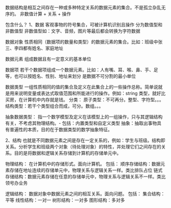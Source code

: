 数据结构是相互之间存在一种或多种特定关系的数据元素的集合。不是孤立杂乱无序的。
非数值计算 + 关系 + 操作

包含什么？
1、数据
客观事物的符号集合，可被计算机识别且操作
分为数值型和非数值型
非数值型如：文字、音频，图片等最后都会转换为字符数据

数据对象
性质相同（数据项的数量和类型）的数据元素的集合。比如：班级中张三、李四都有姓名、家庭地址

数据元素
组成数据且有一定意义的基本单位

数据项
若干个数据项组成一个数据元素。比如：人有嘴、耳、喉、鼻、手、足等，也可以按姓名、性别、地址来划分
是数据不可分割的最小单位

数据类型
一组性质相同的值的集合及定义在此集合上的一些操作总称。简单说就是用来说明变量或表达式取值范围和所能进行的操作。例如：string 类型，就好比买房，在计算机中内存就是钱。
分类：
原子类型：不可再分。整型、字符型。。。
结构类型：若干个类型组合而成，可分。数组。。。

抽象数据类型：
指一个数学模型及定义在该模型上的一组操作，只与其逻辑结构有关，不考虑其物理结构。- 包括：内置类型和自定义类型
抽象：抽取出事物具有普遍性的本质，目的在于数据类型的数学抽象特征。

2、结构
也就是不同数据元素之间是存在一定关系的，例如：学生与班级。结构即关系。分析学生和班级两个对象（待处理对象）的特性，并处理它们之间存在的关系。目的是将数据和逻辑关系存储到计算机的存储单元中。

物理结构：
在计算机中的存储形式。面向计算机。
包括：
顺序存储结构：数据元素存储在地址连续的存储单元中，物理关系与逻辑关系一样。类比排队占位
链式存储结构：数据元素存储在任意的存储单元中，物理关系与逻辑关系不一样。类比领号办业务

逻辑结构：
数据对象中数据元素之间的相互关系。面向问题。
包括：
集合结构：平等
线性结构：一对一
树形结构：一对多
图形结构：多对多
